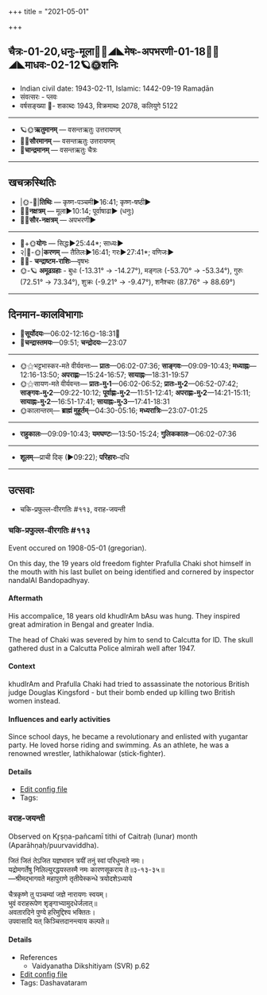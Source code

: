 +++
title = "2021-05-01"

+++
## चैत्रः-01-20,धनुः-मूला🌛🌌◢◣मेषः-अपभरणी-01-18🌌🌞◢◣माधवः-02-12🪐🌞शनिः
- Indian civil date: 1943-02-11, Islamic: 1442-09-19 Ramaḍān
- संवत्सरः - प्लवः
- वर्षसङ्ख्या 🌛- शकाब्दः 1943, विक्रमाब्दः 2078, कलियुगे 5122
___________________
- 🪐🌞**ऋतुमानम्** — वसन्तऋतुः उत्तरायणम्
- 🌌🌞**सौरमानम्** — वसन्तऋतुः उत्तरायणम्
- 🌛**चान्द्रमानम्** — वसन्तऋतुः चैत्रः
___________________


## खचक्रस्थितिः
- |🌞-🌛|**तिथिः** — कृष्ण-पञ्चमी►16:41; कृष्ण-षष्ठी►  
- 🌌🌛**नक्षत्रम्** — मूला►10:14; पूर्वाषाढा► (धनुः)  
- 🌌🌞**सौर-नक्षत्रम्** — अपभरणी►  
___________________
- 🌛+🌞**योगः** — सिद्धः►25:44*; साध्यः►  
- २|🌛-🌞|**करणम्** — तैतिलः►16:41; गरः►27:41*; वणिजः►  
- 🌌🌛- **चन्द्राष्टम-राशिः**—वृषभः  
- 🌞-🪐 **अमूढग्रहाः** - बुधः (-13.31° → -14.27°), मङ्गलः (-53.70° → -53.34°), गुरुः (72.51° → 73.34°), शुक्रः (-9.21° → -9.47°), शनैश्चरः (87.76° → 88.69°)
___________________


## दिनमान-कालविभागाः
- 🌅**सूर्योदयः**—06:02-12:16🌞️-18:31🌇  
- 🌛**चन्द्रास्तमयः**—09:51; **चन्द्रोदयः**—23:07  
___________________
- 🌞⚝भट्टभास्कर-मते वीर्यवन्तः— **प्रातः**—06:02-07:36; **साङ्गवः**—09:09-10:43; **मध्याह्नः**—12:16-13:50; **अपराह्णः**—15:24-16:57; **सायाह्नः**—18:31-19:57  
- 🌞⚝सायण-मते वीर्यवन्तः— **प्रातः-मु॰1**—06:02-06:52; **प्रातः-मु॰2**—06:52-07:42; **साङ्गवः-मु॰2**—09:22-10:12; **पूर्वाह्णः-मु॰2**—11:51-12:41; **अपराह्णः-मु॰2**—14:21-15:11; **सायाह्नः-मु॰2**—16:51-17:41; **सायाह्नः-मु॰3**—17:41-18:31  
- 🌞कालान्तरम्— **ब्राह्मं मुहूर्तम्**—04:30-05:16; **मध्यरात्रिः**—23:07-01:25  
___________________
- **राहुकालः**—09:09-10:43; **यमघण्टः**—13:50-15:24; **गुलिककालः**—06:02-07:36  
___________________
- **शूलम्**—प्राची दिक् (►09:22); **परिहारः**–दधि  
___________________

## उत्सवाः
- चकि-प्रफुल्ल-वीरगतिः #११३, वराह-जयन्ती
### चकि-प्रफुल्ल-वीरगतिः #११३

Event occured on 1908-05-01 (gregorian). 

On this day, the 19 years old freedom fighter Prafulla Chaki shot himself in the mouth with his last bullet on being identified and cornered by inspector nandalAl Bandopadhyay.

#### Aftermath
His accompalice, 18 years old khudIrAm bAsu was hung. They inspired great admiration in Bengal and greater India.

The head of Chaki was severed by him to send to Calcutta for ID. The skull gathered dust in a Calcutta Police almirah well after 1947.

#### Context
khudIrAm and Prafulla Chaki had tried to assassinate the notorious British judge Douglas Kingsford - but their bomb ended up killing two British women instead.

#### Influences and early activities
Since school days, he became a revolutionary and enlisted with yugantar party. He loved horse riding and swimming. As an athlete, he was a renowned wrestler, lathikhalowar (stick-fighter).

#### Details
- [Edit config file](https://github.com/jyotisham/adyatithi/blob/master/mahApuruSha/xatra-later/gregorian/day/05/01/chaki-praphulla-vIragatiH.toml)
- Tags: 


### वराह-जयन्ती

Observed on Kr̥ṣṇa-pañcamī tithi of Caitraḥ (lunar) month (Aparāhṇaḥ/puurvaviddha). 

जितं जितं तेऽजित यज्ञभावन त्रयीं तनुं स्वां परिधुन्वते नमः।  
यद्रोमगर्तेषु निलिल्युरद्धयस्तस्मै नमः कारणसूकराय ते॥३-१३-३५॥  
—श्रीमद्भागवते महापुराणे तृतीयेस्कन्धे त्रयोदशेऽध्याये  
  
चैत्रकृष्णे तु पञ्चम्यां जज्ञे नारायणः स्वयम्।  
भुवं वराहरूपेण शृङ्गाभ्यामुदधेर्जलात्॥  
अवतारदिने पुण्ये हरिमुद्दिश्य भक्तितः।  
उपवासादि यत् किञ्चित्तदानन्त्याय कल्पते॥



#### Details
- References
  - Vaidyanatha Dikshitiyam (SVR) p.62
- [Edit config file](https://github.com/jyotisham/adyatithi/blob/master/devatA/lakShmI/lunar_month/tithi/01/20/varAha~jayantI.toml)
- Tags: Dashavataram


